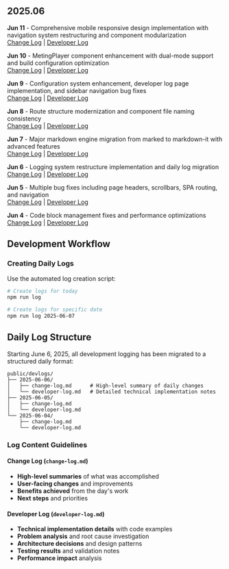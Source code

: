
## 2025.06

**Jun 11** - Comprehensive mobile responsive design implementation with navigation system restructuring and component modularization  
[Change Log](./devlogs/2025-06-11/change-log.md) | [Developer Log](./devlogs/2025-06-11/developer-log.md)

**Jun 10** - MetingPlayer component enhancement with dual-mode support and build configuration optimization  
[Change Log](./devlogs/2025-06-10/change-log.md) | [Developer Log](./devlogs/2025-06-10/developer-log.md)

**Jun 9** - Configuration system enhancement, developer log page implementation, and sidebar navigation bug fixes  
[Change Log](./devlogs/2025-06-09/change-log.md) | [Developer Log](./devlogs/2025-06-09/developer-log.md)

**Jun 8** - Route structure modernization and component file naming consistency  
[Change Log](./devlogs/2025-06-08/change-log.md) | [Developer Log](./devlogs/2025-06-08/developer-log.md)

**Jun 7** - Major markdown engine migration from marked to markdown-it with advanced features  
[Change Log](./devlogs/2025-06-07/change-log.md) | [Developer Log](./devlogs/2025-06-07/developer-log.md)

**Jun 6** - Logging system restructure implementation and daily log migration  
[Change Log](./devlogs/2025-06-06/change-log.md) | [Developer Log](./devlogs/2025-06-06/developer-log.md)

**Jun 5** - Multiple bug fixes including page headers, scrollbars, SPA routing, and navigation  
[Change Log](./devlogs/2025-06-05/change-log.md) | [Developer Log](./devlogs/2025-06-05/developer-log.md)

**Jun 4** - Code block management fixes and performance optimizations  
[Change Log](./devlogs/2025-06-04/change-log.md) | [Developer Log](./devlogs/2025-06-04/developer-log.md)

## Development Workflow

### Creating Daily Logs
Use the automated log creation script:

```bash
# Create logs for today
npm run log

# Create logs for specific date
npm run log 2025-06-07
```

## Daily Log Structure

Starting June 6, 2025, all development logging has been migrated to a structured daily format:

```
public/devlogs/
├── 2025-06-06/
│   ├── change-log.md      # High-level summary of daily changes
│   └── developer-log.md   # Detailed technical implementation notes
├── 2025-06-05/
│   ├── change-log.md
│   └── developer-log.md
└── 2025-06-04/
    ├── change-log.md
    └── developer-log.md
```

### Log Content Guidelines

#### Change Log (`change-log.md`)
- **High-level summaries** of what was accomplished
- **User-facing changes** and improvements
- **Benefits achieved** from the day's work
- **Next steps** and priorities

#### Developer Log (`developer-log.md`)
- **Technical implementation details** with code examples
- **Problem analysis** and root cause investigation
- **Architecture decisions** and design patterns
- **Testing results** and validation notes
- **Performance impact** analysis

